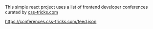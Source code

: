 This simple react project uses a list of frontend developer conferences curated by [css-tricks.com](https://conferences.css-tricks.com/)

https://conferences.css-tricks.com/feed.json